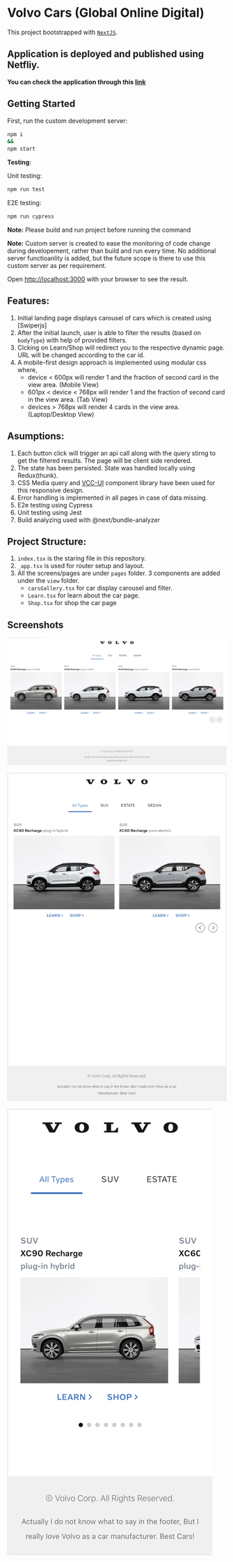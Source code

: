 # Volvo Cars (Global Online Digital)

This project bootstrapped with [`NextJS`](https://nextjs.org).

## Application is deployed and published using Netfliy.
**You can check the application through this [link](https://chic-froyo-2d73fe.netlify.app/)**

## Getting Started

First, run the custom development server:




```bash
npm i
&&
npm start
```

**Testing**: 

Unit testing: 
```bash
npm run test
```

E2E testing: 
```bash
npm run cypress
```
**Note:** Please build and run project before 
running the command

**Note:** Custom server is created to ease the monitoring of code change during developement, rather than build and run every time. No additional server functioanlity is added, but the future scope is there to use this custom server as per requirement.

Open [http://localhost:3000](http://localhost:3000) with your browser to see the result.

## Features:

1. Initial landing page displays carousel of cars which is created using [Swiperjs]
2. After the initial launch, user is able to filter the results (based on `bodyType`) with help of provided filters.
3. Clcking on Learn/Shop will redirect you to the respective dynamic page. URL will be changed according to the car id.
4. A mobile-first design approach is implemented using modular css where,
   - device < 600px will render 1 and the fraction of second card in the view area. (Mobile View)
   - 601px < device < 768px will render 1 and the fraction of second card in the view area. (Tab View)
   - devices > 768px will render 4 cards in the view area. (Laptop/Desktop View)

## Asumptions:

1. Each button click will trigger an api call along with the query stirng to get the filtered results. The page will be client side rendered.
2. The state has been persisted. State was handled locally using Redux(thunk).
3. CSS Media query and [VCC-UI](https://vcc-ui.netlify.app) component library have been used for this responsive design.
4. Error handling is implemented in all pages in case of data missing.
5. E2e testing using Cypress
6. Unit testing using Jest
7. Build analyzing used with @next/bundle-analyzer

## Project Structure:

1. `index.tsx` is the staring file in this repository. 
2. `_app.tsx` is used for router setup and layout.
3. All the screens/pages are under `pages` folder. 3 components are added under the `view` folder.
   - `carsGallery.tsx` for car display carousel and filter.
   - `Learn.tsx` for learn about the car page.
   - `Shop.tsx` for shop the car page

## Screenshots

![VolvoCars](/public/screenshots/desktop.png?raw=true "Desktop View")

![VolvoCars](/public/screenshots/tablet.png?raw=true "Tab View")

![VolvoCars](/public/screenshots/mobile.png?raw=true "Mobile View")
